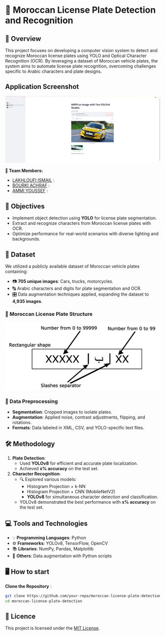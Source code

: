# 🚗 Moroccan License Plate Detection and Recognition

## 📖 Overview

This project focuses on developing a computer vision system to detect and recognize Moroccan license plates using YOLO and Optical Character Recognition (OCR). By leveraging a dataset of Moroccan vehicle plates, the system aims to automate license plate recognition, overcoming challenges specific to Arabic characters and plate designs.
## Application Screenshot
![Application Screenshot](app_demo.PNG)

**👥 Team Members:**
- [LAKHLOUFI ISMAIL](https://github.com/ismaillakhloufi) :
- [BOURKI ACHRAF](https://github.com/BOURKI970/) : 
- [AMMI YOUSSEF](https://github.com/youssefammi123/) : 

## 🎯 Objectives
-  Implement object detection using **YOLO** for license plate segmentation.
-  Extract and recognize characters from Moroccan license plates with OCR.
-  Optimize performance for real-world scenarios with diverse lighting and backgrounds.

## 📂 Dataset
We utilized a publicly available dataset of Moroccan vehicle plates containing:
- 📷 **705 unique images**: Cars, trucks, motorcycles.
- 🔠 Arabic characters and digits for plate segmentation and OCR.
- 🎛️ Data augmentation techniques applied, expanding the dataset to **4,935 images**.

### 🚗 Moroccan License Plate Structure
![Moroccan License Plate Structure](Moroccan-license-plate-structure.jpg)

### 🔄 Data Preprocessing
-  **Segmentation**: Cropped images to isolate plates.
-  **Augmentation**: Applied noise, contrast adjustments, flipping, and rotations.
-  **Formats**: Data labeled in XML, CSV, and YOLO-specific text files.

## 🛠️ Methodology
1. **Plate Detection**:
   -  Used **YOLOv8** for efficient and accurate plate localization.
   -  Achieved **x% accuracy** on the test set.
2. **Character Recognition**:
   - 🔍 Explored various models:
     -  Histogram Projection + k-NN
     -  Histogram Projection + CNN (MobileNetV2)
     -  **YOLOv8** for simultaneous character detection and classification.
   -  YOLOv8 demonstrated the best performance with **x% accuracy** on the test set.

## 💻 Tools and Technologies
- 💡 **Programming Languages**: Python
- ⚙️ **Frameworks**: YOLOv8, TensorFlow, OpenCV
- 📚 **Libraries**: NumPy, Pandas, Matplotlib
- 🔧 **Others**: Data augmentation with Python scripts

## 🖥️ How to start
 **Clone the Repository** :
   ```bash
  git clone https://github.com/your-repo/moroccan-license-plate-detection.git
cd moroccan-license-plate-detection
   ```

## 📜 Licence
This project is licensed under the [MIT License](LICENSE).  

